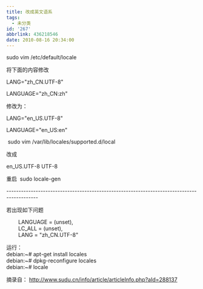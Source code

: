 ```yaml
---
title: 改成英文语系
tags:
  - 未分类
id: '267'
abbrlink: 436218546
date: 2010-08-16 20:34:00
---
```


sudo vim /etc/default/locale

将下面的内容修改

LANG="zh\_CN.UTF-8"

LANGUAGE="zh\_CN:zh"

修改为：

LANG="en\_US.UTF-8"

LANGUAGE="en\_US:en"

  

 sudo vim /var/lib/locales/supported.d/local

改成

en\_US.UTF-8 UTF-8

  

重启  sudo locale-gen

  

\-------------------------------------------------------------------------------------------  

  

若出现如下问题  

        LANGUAGE = (unset),  
        LC\_ALL = (unset),  
        LANG = "zh\_CN.UTF-8"  
  
运行：  
debian:~# apt-get install locales  
debian:~# dpkg-reconfigure locales  
debian:~# locale

  

摘录自： http://www.sudu.cn/info/article/articleInfo.php?aId=288137